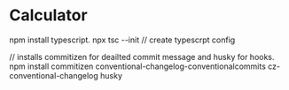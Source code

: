 # Calculator

npm install typescript.
npx tsc --init // create typescrpt config


// installs commitizen for deailted commit message and husky for hooks.
npm install commitizen conventional-changelog-conventionalcommits cz-conventional-changelog husky